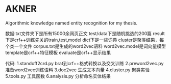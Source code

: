 # AKNER
Algorithmic knowledge named entity recognition for my thesis.

数据:txt文件夹下是所有15000余网页正文
test/data下是随机挑选的200篇
result下是crf++训练先关的train,test,model
dict下是一些词典
cluster是聚类结果，每个类一个文件
corpus.txt是生成的word2vec语料
word2vec.model是词向量模型
template是crf++特征模板
evaluate是crf++显示结果

代码:
1.standoff2crd.py brat到crf++格式转换以及交叉训练
2.preword2vec.py 准备word2vec训练语料
3.doc2vec 生成文本向量
4.cluster.py 聚类实验
5.tools.py 工具函数
6.analysis.py 分析命名实体结果
